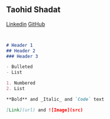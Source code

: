 ## Taohid Shadat 
[Linkedin](https://www.linkedin.com/in/taohid-shadat-a587911b2/)  [GitHub](https://github.com/tshadat2002)


```markdown


# Header 1
## Header 2
### Header 3

- Bulleted
- List

1. Numbered
2. List

**Bold** and _Italic_ and `Code` text

[Link](url) and ![Image](src)
```
